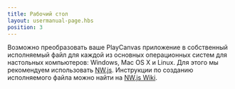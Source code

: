 ```yaml
---
title: Рабочий стол
layout: usermanual-page.hbs
position: 3
---
```


Возможно преобразовать ваше PlayCanvas приложение в собственный исполняемый файл для каждой из основных операционных систем для настольных компьютеров: Windows, Mac OS X и Linux. Для этого мы рекомендуем использовать [NW.js][1]. Инструкции по созданию исполняемого файла можно найти на [NW.js Wiki][2].

[1]: https://nwjs.io/
[2]: https://github.com/nwjs/nw.js/wiki/How-to-package-and-distribute-your-apps
